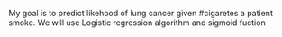 My goal is to predict likehood of lung cancer given #cigaretes a patient smoke. 
We will use Logistic regression algorithm and sigmoid fuction
